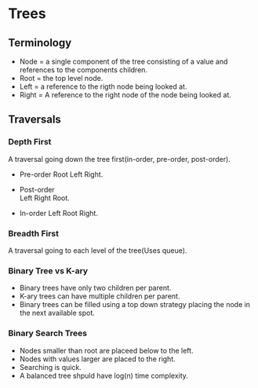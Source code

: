 # Trees

## Terminology

- Node = a single component of the tree consisting of a value and references to the components children.
- Root = the top level node.  
- Left = a reference to the rigth node being looked at.  
- Right = A reference to the right node of the node being looked at.  

## Traversals  

### Depth First

A traversal going down the tree first(in-order, pre-order, post-order).

- Pre-order
Root Left Right.  

- Post-order  
Left Right Root.  

- In-order
Left Root Right.  

### Breadth First

A traversal going to each level of the tree(Uses queue).

### Binary Tree vs K-ary  

- Binary trees have only two children per parent.  
- K-ary trees can have multiple children per parent.  
- Binary trees can be filled using a top down strategy placing the node in the next available spot.  

### Binary Search Trees

- Nodes smaller than root are placeed below to the left.
- Nodes with values larger are placed to the right.  
- Searching is quick.
- A balanced tree shpuld have log(n) time complexity.  